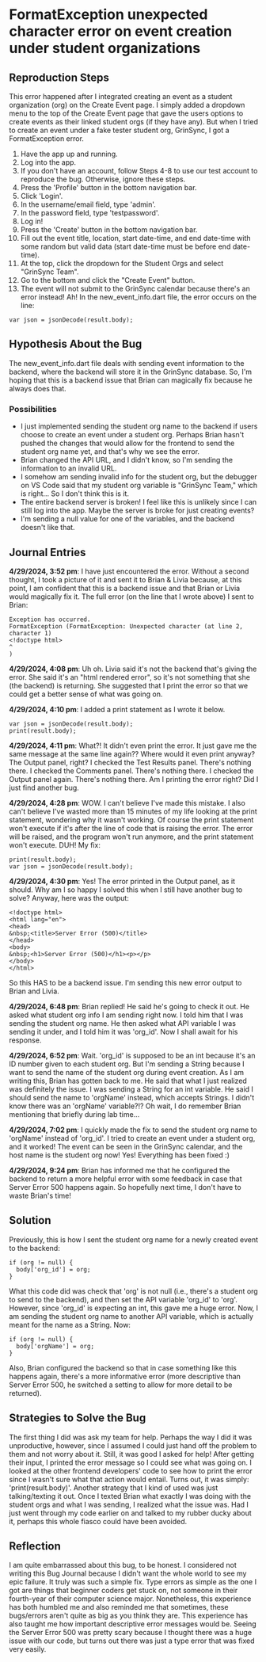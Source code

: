 # FormatException unexpected character error on event creation under student organizations

## Reproduction Steps
This error happened after I integrated creating an event as a student organization (org) on the Create Event page. I simply added a dropdown menu to the top of the Create Event page that gave the users options to create events as their linked student orgs (if they have any). But when I tried to create an event under a fake tester student org, GrinSync, I got a FormatException error. 
1. Have the app up and running.
2. Log into the app.
3. If you don't have an account, follow Steps 4-8 to use our test account to reproduce the bug. Otherwise, ignore these steps.
4. Press the 'Profile' button in the bottom navigation bar.
5. Click 'Login'.
6. In the username/email field, type 'admin'.
7. In the password field, type 'testpassword'.
8. Log in!
9. Press the 'Create' button in the bottom navigation bar.
10. Fill out the event title, location, start date-time, and end date-time with some random but valid data (start date-time must be before end date-time).
11. At the top, click the dropdown for the Student Orgs and select "GrinSync Team".
12. Go to the bottom and click the "Create Event" button.
13. The event will not submit to the GrinSync calendar because there's an error instead! Ah!
In the new_event_info.dart file, the error occurs on the line:
```
var json = jsonDecode(result.body);
```

## Hypothesis About the Bug
The new_event_info.dart file deals with sending event information to the backend, where the backend will store it in the GrinSync database. So, I'm hoping that this is a backend issue that Brian can magically fix because he always does that.  
### Possibilities
- I just implemented sending the student org name to the backend if users choose to create an event under a student org. Perhaps Brian hasn't pushed the changes that would allow for the frontend to send the student org name yet, and that's why we see the error.
- Brian changed the API URL, and I didn't know, so I'm sending the information to an invalid URL.
- I somehow am sending invalid info for the student org, but the debugger on VS Code said that my student org variable is "GrinSync Team," which is right... So I don't think this is it.
- The entire backend server is broken! I feel like this is unlikely since I can still log into the app. Maybe the server is broke for just creating events?
- I'm sending a null value for one of the variables, and the backend doesn't like that. 

## Journal Entries
**4/29/2024, 3:52 pm**: I have just encountered the error. Without a second thought, I took a picture of it and sent it to Brian & Livia because, at this point, I am confident that this is a backend issue and that Brian or Livia would magically fix it.
The full error (on the line that I wrote above) I sent to Brian:
```
Exception has occurred.
FormatException (FormatException: Unexpected character (at line 2, character 1)
<!doctype html>
^
)
```

**4/29/2024, 4:08 pm**: Uh oh. Livia said it's not the backend that's giving the error. She said it's an "html rendered error", so it's not something that she (the backend) is returning. She suggested that I print the error so that we could get a better sense of what was going on. 

**4/29/2024, 4:10 pm**: I added a print statement as I wrote it below.
```
var json = jsonDecode(result.body);
print(result.body);
```

**4/29/2024, 4:11 pm**: What?! It didn't even print the error. It just gave me the same message at the same line again?? Where would it even print anyway? The Output panel, right? I checked the Test Results panel. There's nothing there. I checked the Comments panel. There's nothing there. I checked the Output panel again. There's nothing there. Am I printing the error right? Did I just find another bug. 

**4/29/2024, 4:28 pm**: WOW. I can't believe I've made this mistake. I also can't believe I've wasted more than 15 minutes of my life looking at the print statement, wondering why it wasn't working. Of course the print statement won't execute if it's after the line of code that is raising the error. The error will be raised, and the program won't run anymore, and the print statement won't execute. DUH! My fix: 
```
print(result.body);
var json = jsonDecode(result.body);
```

**4/29/2024, 4:30 pm**: Yes! The error printed in the Output panel, as it should. Why am I so happy I solved this when I still have another bug to solve? Anyway, here was the output:
```
<!doctype html>
<html lang="en">
<head>
&nbsp;<title>Server Error (500)</title>
</head>
<body>
&nbsp;<h1>Server Error (500)</h1><p></p>
</body>
</html>
```
So this HAS to be a backend issue. I'm sending this new error output to Brian and Livia.

**4/29/2024, 6:48 pm**: Brian replied! He said he's going to check it out. He asked what student org info I am sending right now. I told him that I was sending the student org name. He then asked what API variable I was sending it under, and I told him it was 'org_id'. Now I shall await for his response.

**4/29/2024, 6:52 pm**: Wait. 'org_id' is supposed to be an int because it's an ID number given to each student org. But I'm sending a String because I want to send the name of the student org during event creation. As I am writing this, Brian has gotten back to me. He said that what I just realized was definitely the issue. I was sending a String for an int variable. He said I should send the name to 'orgName' instead, which accepts Strings. I didn't know there was an 'orgName' variable?!? Oh wait, I do remember Brian mentioning that briefly during lab time...

**4/29/2024, 7:02 pm**: I quickly made the fix to send the student org name to 'orgName' instead of 'org_id'. I tried to create an event under a student org, and it worked! The event can be seen in the GrinSync calendar, and the host name is the student org now! Yes! Everything has been fixed :)

**4/29/2024, 9:24 pm**: Brian has informed me that he configured the backend to return a more helpful error with some feedback in case that Server Error 500 happens again. So hopefully next time, I don't have to waste Brian's time!

## Solution 
Previously, this is how I sent the student org name for a newly created event to the backend:
```
if (org != null) {
  body['org_id'] = org;
}
```
What this code did was check that 'org' is not null (i.e., there's a student org to send to the backend), and then set the API variable 'org_id' to 'org'. However, since 'org_id' is expecting an int, this gave me a huge error. Now, I am sending the student org name to another API variable, which is actually meant for the name as a String. Now: 
```
if (org != null) {
  body['orgName'] = org;
}
```
Also, Brian configured the backend so that in case something like this happens again, there's a more informative error (more descriptive than Server Error 500, he switched a setting to allow for more detail to be returned).

## Strategies to Solve the Bug
The first thing I did was ask my team for help. Perhaps the way I did it was unproductive, however, since I assumed I could just hand off the problem to them and not worry about it. Still, it was good I asked for help! After getting their input, I printed the error message so I could see what was going on. I looked at the other frontend developers' code to see how to print the error since I wasn't sure what that action would entail. Turns out, it was simply: 'print(result.body)'. Another strategy that I kind of used was just talking/texting it out. Once I texted Brian what exactly I was doing with the student orgs and what I was sending, I realized what the issue was. Had I just went through my code earlier on and talked to my rubber ducky about it, perhaps this whole fiasco could have been avoided. 

## Reflection
I am quite embarrassed about this bug, to be honest. I considered not writing this Bug Journal because I didn't want the whole world to see my epic failure. It truly was such a simple fix. Type errors as simple as the one I got are things that beginner coders get stuck on, not someone in their fourth-year of their computer science major. Nonetheless, this experience has both humbled me and also reminded me that sometimes, these bugs/errors aren't quite as big as you think they are. This experience has also taught me how important descriptive error messages would be. Seeing the Server Error 500 was pretty scary because I thought there was a huge issue with our code, but turns out there was just a type error that was fixed very easily. 
